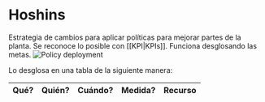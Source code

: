 # Hoshins

Estrategia de cambios para aplicar políticas para mejorar partes de la planta. Se reconoce lo posible con [[KPI|KPIs]].
Funciona desglosando las metas. 
![Policy deployment](Hoshins.png.png)

Lo desglosa en una tabla de la siguiente manera:

| Qué? | Quién? | Cuándo? | Medida? | Recurso |
|------|--------|---------|---------|---------|
